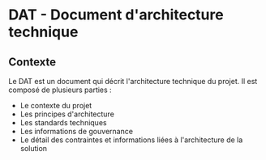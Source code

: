<!-- Title: DAT - Document d'architecture technique -->

# DAT - Document d'architecture technique

<!-- Include: ac:toc -->

## Contexte
Le DAT est un document qui décrit l'architecture technique du projet. Il est composé de plusieurs parties :
- Le contexte du projet
- Les principes d'architecture
- Les standards techniques
- Les informations de gouvernance
- Le détail des contraintes et informations liées à l'architecture de la solution